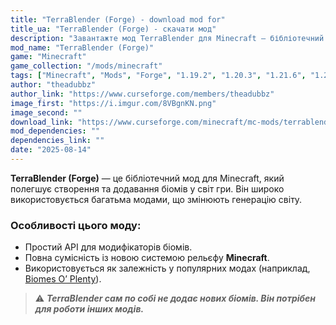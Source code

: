 ```yaml
---
title: "TerraBlender (Forge) - download mod for"
title_ua: "TerraBlender (Forge) - скачати мод"
description: "Завантажте мод TerraBlender для Minecraft — бібліотечний мод, що спрощує створення та додавання біомів у нову систему генерації світу."
mod_name: "TerraBlender (Forge)"
game: "Minecraft"
game_collection: "/mods/minecraft"
tags: ["Minecraft", "Mods", "Forge", "1.19.2", "1.20.3", "1.21.6", "1.21.7", "1.21.8"]
author: "theadubbz"
author_link: "https://www.curseforge.com/members/theadubbz"
image_first: "https://i.imgur.com/8VBgnKN.png"
image_second: ""
download_link: "https://www.curseforge.com/minecraft/mc-mods/terrablender/files/all?page=1&pageSize=20"
mod_dependencies: ""
dependencies_link: ""
date: "2025-08-14"
---
```


**TerraBlender (Forge)** — це бібліотечний мод для Minecraft, який полегшує створення та додавання біомів у світ гри. Він широко використовується багатьма модами, що змінюють генерацію світу.

### Особливості цього моду:
- Простий API для модифікаторів біомів.  
- Повна сумісність із новою системою рельєфу **Minecraft**.  
- Використовується як залежність у популярних модах (наприклад, [Biomes O’ Plenty](/mods/minecraft/biomes-o-plenty)).  
> ⚠️ ***TerraBlender сам по собі не додає нових біомів. Він потрібен для роботи інших модів.***
